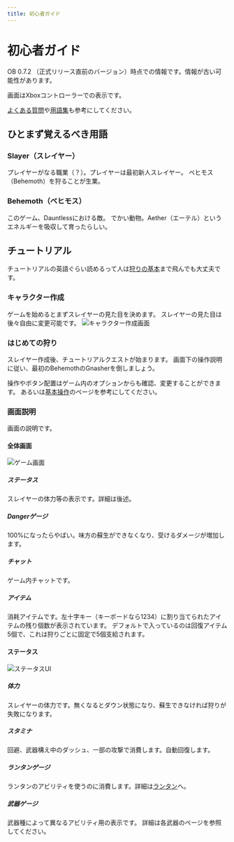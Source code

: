 ```yaml
---
title: 初心者ガイド
---
```

# 初心者ガイド
OB 0.7.2 （正式リリース直前のバージョン）時点での情報です。情報が古い可能性があります。

画面はXboxコントローラーでの表示です。

[よくある質問](/basic/よくある質問)や[用語集](/basic/用語集)も参考にしてください。

## ひとまず覚えるべき用語

### Slayer（スレイヤー）
プレイヤーがなる職業（？）。プレイヤーは最初新人スレイヤー。
ベヒモス（Behemoth）を狩ることが生業。

### Behemoth（ベヒモス）
このゲーム、Dauntlessにおける敵。
でかい動物。Aether（エーテル）というエネルギーを吸収して育ったらしい。

## チュートリアル
チュートリアルの英語ぐらい読めるって人は[狩りの基本](#狩りの基本)まで飛んでも大丈夫です。

### キャラクター作成
ゲームを始めるとまずスレイヤーの見た目を決めます。
スレイヤーの見た目は後々自由に変更可能です。
![キャラクター作成画面](/img/tutorial_charedit.jpg "キャラクター作成画面")

### はじめての狩り
スレイヤー作成後、チュートリアルクエストが始まります。
画面下の操作説明に従い、最初のBehemothのGnasherを倒しましょう。

操作やボタン配置はゲーム内のオプションからも確認、変更することができます。
あるいは[基本操作](/basic/基本操作)のページを参考にしてください。

### 画面説明
画面の説明です。

#### 全体画面
![ゲーム画面](/img/tutorial_ui1.jpg "ゲーム画面")

##### ステータス
スレイヤーの体力等の表示です。詳細は後述。

##### Dangerゲージ
100%になったらやばい。味方の蘇生ができなくなり、受けるダメージが増加します。

##### チャット
ゲーム内チャットです。

##### アイテム
消耗アイテムです。左十字キー（キーボードなら1234）に割り当てられたアイテムの残り個数が表示されています。
デフォルトで入っているのは回復アイテム5個で、これは狩りごとに固定で5個支給されます。

#### ステータス
![ステータスUI](/img/tutorial_ui2.jpg "ステータスUI")

##### 体力
スレイヤーの体力です。無くなるとダウン状態になり、蘇生できなければ狩りが失敗になります。

##### スタミナ
回避、武器構え中のダッシュ、一部の攻撃で消費します。自動回復します。

##### ランタンゲージ
ランタンのアビリティを使うのに消費します。詳細は[ランタン](/basic/ランタン)へ。

##### 武器ゲージ
武器種によって異なるアビリティ用の表示です。
詳細は各武器のページを参照してください。
